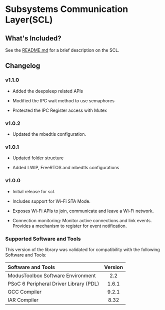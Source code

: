 # Subsystems Communication Layer(SCL)

## What's Included?
See the [README.md](./README.md) for a brief description on the SCL.

## Changelog
### v1.1.0
* Added the deepsleep related APIs

* Modified the IPC wait method to use semaphores

* Protected the IPC Register access with Mutex

### v1.0.2
* Updated the mbedtls configuration.

### v1.0.1
* Updated folder structure

* Added LWIP, FreeRTOS and mbedtls configurations

### v1.0.0
* Initial release for scl.

* Includes support for Wi-Fi STA Mode.

* Exposes Wi-Fi APIs to join, communicate and leave a Wi-Fi network.

* Connection monitoring: Monitor active connections and link events. Provides a mechanism to register for event notification.

### Supported Software and Tools
This version of the library was validated for compatibility with the following Software and Tools:

| Software and Tools                                      | Version |
| :---                                                    | :----:  |
| ModusToolbox Software Environment                       | 2.2     |
| PSoC 6 Peripheral Driver Library (PDL)                  | 1.6.1   |
| GCC Compiler                                            | 9.2.1   |
| IAR Compiler                                            | 8.32    |
